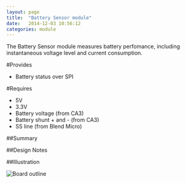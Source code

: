 ```yaml
---
layout: page
title:  "Battery Sensor module"
date:   2014-12-03 10:56:12
categories: module
---
```

The Battery Sensor module measures battery perfomance, including instantaneous voltage level and current consumption.

#Provides

* Battery status over SPI

#Requires

* 5V
* 3.3V
* Battery voltage (from CA3)
* Battery shunt + and - (from CA3)
* SS line (from Blend Micro)

##Summary

##Design Notes

##Illustration

![Board outline](../images/bicicletta-battery-sensor-thumb.png 'Board outline')


[LMP92064]:     http://www.ti.com/product/lmp92064
[TXB0108]:      http://www.ti.com/product/txb0108
